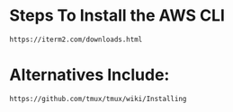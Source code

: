 # Steps To Install the AWS CLI
    https://iterm2.com/downloads.html

# Alternatives Include:
    https://github.com/tmux/tmux/wiki/Installing